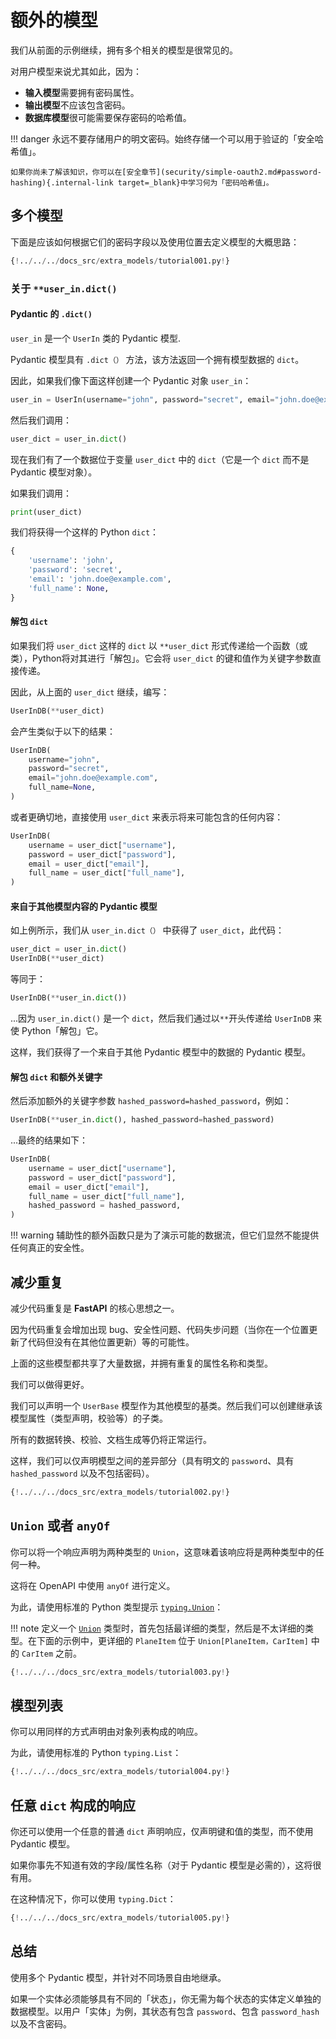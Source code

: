 # 额外的模型

我们从前面的示例继续，拥有多个相关的模型是很常见的。

对用户模型来说尤其如此，因为：

* **输入模型**需要拥有密码属性。
* **输出模型**不应该包含密码。
* **数据库模型**很可能需要保存密码的哈希值。

!!! danger
    永远不要存储用户的明文密码。始终存储一个可以用于验证的「安全哈希值」。

    如果你尚未了解该知识，你可以在[安全章节](security/simple-oauth2.md#password-hashing){.internal-link target=_blank}中学习何为「密码哈希值」。

## 多个模型

下面是应该如何根据它们的密码字段以及使用位置去定义模型的大概思路：

```Python hl_lines="9  11  16  22  24  29-30  33-35  40-41"
{!../../../docs_src/extra_models/tutorial001.py!}
```

### 关于 `**user_in.dict()`

#### Pydantic 的 `.dict()`

`user_in` 是一个 `UserIn` 类的 Pydantic 模型.

Pydantic 模型具有 `.dict（）` 方法，该方法返回一个拥有模型数据的 `dict`。

因此，如果我们像下面这样创建一个 Pydantic 对象 `user_in`：

```Python
user_in = UserIn(username="john", password="secret", email="john.doe@example.com")
```

然后我们调用：

```Python
user_dict = user_in.dict()
```

现在我们有了一个数据位于变量 `user_dict` 中的 `dict`（它是一个 `dict` 而不是 Pydantic 模型对象）。

如果我们调用：

```Python
print(user_dict)
```

我们将获得一个这样的 Python `dict`：

```Python
{
    'username': 'john',
    'password': 'secret',
    'email': 'john.doe@example.com',
    'full_name': None,
}
```

#### 解包 `dict`

如果我们将 `user_dict` 这样的 `dict` 以 `**user_dict` 形式传递给一个函数（或类），Python将对其进行「解包」。它会将 `user_dict` 的键和值作为关键字参数直接传递。

因此，从上面的 `user_dict` 继续，编写：

```Python
UserInDB(**user_dict)
```

会产生类似于以下的结果：

```Python
UserInDB(
    username="john",
    password="secret",
    email="john.doe@example.com",
    full_name=None,
)
```

或者更确切地，直接使用 `user_dict` 来表示将来可能包含的任何内容：

```Python
UserInDB(
    username = user_dict["username"],
    password = user_dict["password"],
    email = user_dict["email"],
    full_name = user_dict["full_name"],
)
```

#### 来自于其他模型内容的 Pydantic 模型

如上例所示，我们从 `user_in.dict（）` 中获得了 `user_dict`，此代码：

```Python
user_dict = user_in.dict()
UserInDB(**user_dict)
```

等同于：

```Python
UserInDB(**user_in.dict())
```

...因为 `user_in.dict()` 是一个 `dict`，然后我们通过以`**`开头传递给 `UserInDB` 来使 Python「解包」它。

这样，我们获得了一个来自于其他 Pydantic 模型中的数据的 Pydantic 模型。

#### 解包 `dict` 和额外关键字

然后添加额外的关键字参数 `hashed_password=hashed_password`，例如：

```Python
UserInDB(**user_in.dict(), hashed_password=hashed_password)
```

...最终的结果如下：

```Python
UserInDB(
    username = user_dict["username"],
    password = user_dict["password"],
    email = user_dict["email"],
    full_name = user_dict["full_name"],
    hashed_password = hashed_password,
)
```

!!! warning
    辅助性的额外函数只是为了演示可能的数据流，但它们显然不能提供任何真正的安全性。

## 减少重复

减少代码重复是 **FastAPI** 的核心思想之一。

因为代码重复会增加出现 bug、安全性问题、代码失步问题（当你在一个位置更新了代码但没有在其他位置更新）等的可能性。

上面的这些模型都共享了大量数据，并拥有重复的属性名称和类型。

我们可以做得更好。

我们可以声明一个 `UserBase` 模型作为其他模型的基类。然后我们可以创建继承该模型属性（类型声明，校验等）的子类。

所有的数据转换、校验、文档生成等仍将正常运行。

这样，我们可以仅声明模型之间的差异部分（具有明文的 `password`、具有 `hashed_password` 以及不包括密码）。

```Python hl_lines="9  15-16  19-20  23-24"
{!../../../docs_src/extra_models/tutorial002.py!}
```

## `Union` 或者 `anyOf`

你可以将一个响应声明为两种类型的 `Union`，这意味着该响应将是两种类型中的任何一种。

这将在 OpenAPI 中使用 `anyOf` 进行定义。

为此，请使用标准的 Python 类型提示 <a href="https://docs.python.org/3/library/typing.html#typing.Union" class="external-link" target="_blank">`typing.Union`</a>：


!!! note
    定义一个 <a href="https://docs.pydantic.dev/usage/types/#unions" class="external-link" target="_blank">`Union`</a> 类型时，首先包括最详细的类型，然后是不太详细的类型。在下面的示例中，更详细的 `PlaneItem` 位于 `Union[PlaneItem，CarItem]` 中的 `CarItem` 之前。

```Python hl_lines="1  14-15  18-20  33"
{!../../../docs_src/extra_models/tutorial003.py!}
```

## 模型列表

你可以用同样的方式声明由对象列表构成的响应。

为此，请使用标准的 Python `typing.List`：

```Python hl_lines="1  20"
{!../../../docs_src/extra_models/tutorial004.py!}
```

## 任意 `dict` 构成的响应

你还可以使用一个任意的普通 `dict` 声明响应，仅声明键和值的类型，而不使用 Pydantic 模型。

如果你事先不知道有效的字段/属性名称（对于 Pydantic 模型是必需的），这将很有用。

在这种情况下，你可以使用 `typing.Dict`：

```Python hl_lines="1  8"
{!../../../docs_src/extra_models/tutorial005.py!}
```

## 总结

使用多个 Pydantic 模型，并针对不同场景自由地继承。

如果一个实体必须能够具有不同的「状态」，你无需为每个状态的实体定义单独的数据模型。以用户「实体」为例，其状态有包含 `password`、包含 `password_hash` 以及不含密码。
